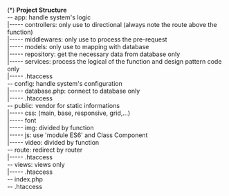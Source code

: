 (*) **Project Structure**  
-- app: handle system's logic  
|----- controllers: only use to directional (always note the route above the function)  
|----- middlewares: only use to process the pre-request  
|----- models: only use to mapping with database  
|----- repository: get the necessary data from database only  
|----- services: process the logical of the function and design pattern code only  
|----- .htaccess  
-- config: handle system's configuration  
|----- database.php: connect to database only  
|----- .htaccess  
-- public: vendor for static informations  
|----- css: (main, base, responsive, grid,...)  
|----- font  
|----- img: divided by function  
|----- js: use 'module ES6' and Class Component  
|----- video: divided by function  
-- route: redirect by router  
|----- .htaccess  
-- views: views only  
|----- .htaccess  
-- index.php  
-- .htaccess  
